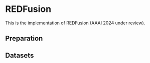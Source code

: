 # REDFusion
This is the implementation of REDFusion (AAAI 2024 under review).
## Preparation
## Datasets
